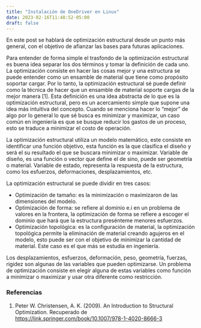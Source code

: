 ```yaml
---
title: "Instalación de OneDriver en Linux"
date: 2023-02-16T11:48:52-05:00
draft: false
---
```


En este post se hablará de optimización estructural desde un punto más general, con el objetivo de afianzar las bases para futuras aplicaciones.

Para entender de forma simple el trasfondo de la optimización estructural es buena idea separar los dos términos y tomar la definición de cada uno. La optimización consiste en hacer las cosas mejor y una estructura se puede entender como un ensamble de material que tiene como propósito soportar cargar. Por lo tanto, la optimización estructural sé puede definir como la técnica de hacer que un ensamble de material soporte cargas de la mejor manera [1]. Esta definición es una idea abstracta de lo que es la optimización estructural, pero es un acercamiento simple que supone una idea más intuitiva del concepto. Cuando se menciona hacer lo “mejor” de algo por lo general lo que sé busca es minimizar y maximizar, un caso común en ingeniería es que se busque reducir los gastos de un proceso, esto se traduce a minimizar el costo de operación.

La optimización estructural utiliza un modelo matemático, este consiste en identificar una función objetivo, esta función es la que clasifica el diseño y será el su resultado el que se buscara minimizar o maximizar. Variable de diseño, es una función o vector que define el de sino, puede ser geometría o material. Variable de estado, representa la respuesta de la estructura, como los esfuerzos, deformaciones, desplazamientos, etc.

La optimización estructural se puede dividir en tres casos:

- Optimización de tamaño: es la minimización o maximizaron de las dimensiones del modelo.
- Optimización de forma: se refiere al dominio e.i en un problema de valores en la frontera, la optimización de forma se refiere a escoger el dominio que hará que la estructura presénteme menores esfuerzos.
- Optimización topológica: es la configuración de material, la optimización topológica permite la eliminación de material creando agujeros en el modelo, esto puede ser con el objetivo de minimizar la cantidad de material. Este caso es el que más se estudia en ingeniería.

Los desplazamientos, esfuerzos, deformación, peso, geometría, fuerzas, rigidez son algunas de las variables que pueden optimizarse. Un problema de optimización consiste en elegir alguna de estas variables como función a minimizar o maximizar y usar otra diferente como restricción.

### Referencias

1. Peter W. Christensen, A. K. (2009). An Introduction to Structural Optimization. Recuperado de https://link.springer.com/book/10.1007/978-1-4020-8666-3
